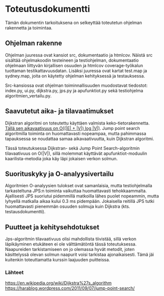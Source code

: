 # Toteutusdokumentti
Tämän dokumentin tarkoituksena on selkeyttää toteutetun ohjelman rakennetta ja toimintaa.  

## Ohjelman rakenne
Ohjelman juuressa ovat kansiot src, dokumentaatio ja htmlcov. Näistä src sisältää ohjelmakoodin testeineen ja testiohjelman, dokumentaatio ohjelmaan liittyvän kirjallisen osuuden ja htmlcov coverage-työkalun tuottaman testikattavuusdatan. Lisäksi juuressa ovat kartat test.map ja sydney.map, joita on käytetty ohjelman kehityksessä ja testauksessa.  

Src-kansiossa ovat ohjelman toiminnallisuuden muodostavat tiedostot: index.py, ui.py, dijkstra.py, jps.py ja apufunktiot.py sekä testiohjelma algoritmien_vertailu.py.  

## Saavutetut aika- ja tilavaatimukset
Dijkstran algoritmi on toteutettu käyttäen valmista keko-tietorakennetta. [Tällä sen aikavaativuus on O((|E| + |V|) log |V|)](https://en.wikipedia.org/wiki/Dijkstra%27s_algorithm). Jump point search algoritmilla toiminta on huomattavasti nopeampaa, mutta pahimmassa tapauksessa se noudattaa samaa aikavaativuutta, kuin Dijkstran algoritmi.

Tässä toteutuksessa Dijkstran- sekä Jump Point Search-algoritmin tilavaativuus on O(|V|), sillä molemmat käyttävät apufunktiot-moduulin kaarilista-metodia joka käy läpi jokaisen verkon solmun.

## Suorituskyky ja O-analyysivertailu
Algoritmien O-analyysien tulokset ovat samanlaisia, mutta testiohjelmalla tarkasteltuna JPS:n toiminta vaikuttaa huomattavasti tehokkaammalta. Ajallisesti JPS suoriutui pidemmillä matkoilla lähes puolet nopeammin, mutta lyhyellä matkalla aikaa kului 0.3 ms pidempään. Jokaisella reitillä JPS tutki huomattavasti pienemmän osuuden solmuja kuin Dijkstra (kts. testausdokumentti). 

## Puutteet ja kehitysehdotukset
Jps-algoritmin tilavaativuus olisi mahdollista tiivistää, sillä verkon läpikäyminen etukäteen ei ole välttämätöntä tässä toteutuksessa. Naapureiden tarkistamiseen on jo olemassa hyvät metodit, joten käsittelyssä olevan solmun naapurit voisi tarkistaa ajonaikaisesti. Tämä jäi kuitenkin toteuttamatta kurssin laajuuden puitteissa.  

### Lähteet
https://en.wikipedia.org/wiki/Dijkstra%27s_algorithm  
https://harablog.wordpress.com/2011/09/07/jump-point-search/  
